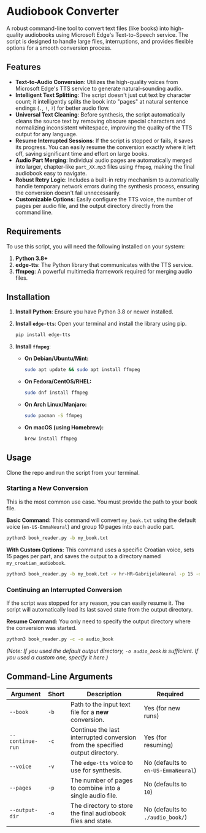 # Audiobook Converter

A robust command-line tool to convert text files (like books) into high-quality audiobooks using Microsoft Edge's Text-to-Speech service. The script is designed to handle large files, interruptions, and provides flexible options for a smooth conversion process.

## Features

* **Text-to-Audio Conversion**: Utilizes the high-quality voices from Microsoft Edge's TTS service to generate natural-sounding audio.
* **Intelligent Text Splitting**: The script doesn't just cut text by character count; it intelligently splits the book into "pages" at natural sentence endings (`.`, `!`, `?`) for better audio flow.
* **Universal Text Cleaning**: Before synthesis, the script automatically cleans the source text by removing obscure special characters and normalizing inconsistent whitespace, improving the quality of the TTS output for any language.
* **Resume Interrupted Sessions**: If the script is stopped or fails, it saves its progress. You can easily resume the conversion exactly where it left off, saving significant time and effort on large books.
* **Audio Part Merging**: Individual audio pages are automatically merged into larger, chapter-like `part_XX.mp3` files using `ffmpeg`, making the final audiobook easy to navigate.
* **Robust Retry Logic**: Includes a built-in retry mechanism to automatically handle temporary network errors during the synthesis process, ensuring the conversion doesn't fail unnecessarily.
* **Customizable Options**: Easily configure the TTS voice, the number of pages per audio file, and the output directory directly from the command line.

## Requirements

To use this script, you will need the following installed on your system:

1.  **Python 3.8+**
2.  **edge-tts**: The Python library that communicates with the TTS service.
3.  **ffmpeg**: A powerful multimedia framework required for merging audio files.

## Installation

1.  **Install Python**: Ensure you have Python 3.8 or newer installed.

2.  **Install `edge-tts`**: Open your terminal and install the library using pip.
    ```bash
    pip install edge-tts
    ```

3.  **Install `ffmpeg`**:
    * **On Debian/Ubuntu/Mint:**
        ```bash
        sudo apt update && sudo apt install ffmpeg
        ```
    * **On Fedora/CentOS/RHEL:**
        ```bash
        sudo dnf install ffmpeg
        ```
    * **On Arch Linux/Manjaro:**
        ```bash
        sudo pacman -S ffmpeg
        ```
    * **On macOS (using Homebrew):**
        ```bash
        brew install ffmpeg
        ```

## Usage

Clone the repo and run the script from your terminal.

### Starting a New Conversion

This is the most common use case. You must provide the path to your book file.

**Basic Command:**
This command will convert `my_book.txt` using the default voice (`en-US-EmmaNeural`) and group 10 pages into each audio part.
```bash
python3 book_reader.py -b my_book.txt
```

**With Custom Options:**
This command uses a specific Croatian voice, sets 15 pages per part, and saves the output to a directory named `my_croatian_audiobook`.
```bash
python3 book_reader.py -b my_book.txt -v hr-HR-GabrijelaNeural -p 15 -o my_croatian_audiobook
```

### Continuing an Interrupted Conversion

If the script was stopped for any reason, you can easily resume it. The script will automatically load its last saved state from the output directory.

**Resume Command:**
You only need to specify the output directory where the conversion was started.
```bash
python3 book_reader.py -c -o audio_book
```
*(Note: If you used the default output directory, `-o audio_book` is sufficient. If you used a custom one, specify it here.)*

## Command-Line Arguments

| Argument          | Short | Description                                                                 | Required                               |
| ----------------- | ----- | --------------------------------------------------------------------------- | -------------------------------------- |
| `--book`          | `-b`  | Path to the input text file for a **new** conversion.                       | Yes (for new runs)                     |
| `--continue-run`  | `-c`  | Continue the last interrupted conversion from the specified output directory. | Yes (for resuming)                     |
| `--voice`         | `-v`  | The `edge-tts` voice to use for synthesis.                                  | No (defaults to `en-US-EmmaNeural`)    |
| `--pages`         | `-p`  | The number of pages to combine into a single audio file.                    | No (defaults to `10`)                  |
| `--output-dir`    | `-o`  | The directory to store the final audiobook files and state.                 | No (defaults to `./audio_book/`)       |
